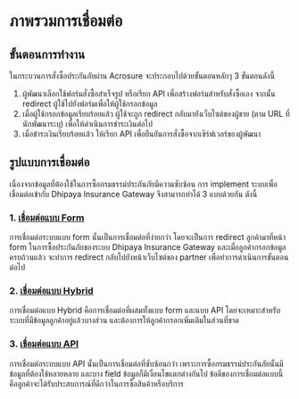 # ภาพรวมการเชื่อมต่อ

## ขั้นตอนการทำงาน

ในกระบวนการสั่งซื้อประกันภัยผ่าน Acrosure จะประกอบไปด้วยขั้นตอนหลักๆ 3 ขั้นตอนดังนี้

1.  ผู้พัฒนาเลือกใช้ฟอร์มสั่งซื้อสำเร็จรูป หรือเรียก API เพื่อสร้างฟอร์มสำหรับสั่งซื้อเอง
    จากนั้น redirect ผู้ใช้ไปยังฟอร์มเพื่อให้ผู้ใช้กรอกข้อมูล
2.  เมื่อผู้ใช้กรอกข้อมูลเรียบร้อยแล้ว ผู้ใช้จะถูก redirect กลับมายังเว็บไซต์ของผู้ขาย
    (ตาม URL ที่นักพัฒนาระบุ) เพื่อให้ดำเนินการชำระเงินต่อไป
3.  เมื่อชำระเงินเรียบร้อยแล้ว ให้เรียก API เพื่อยืนยันการสั่งซื้อจากเซิร์ฟเวอร์ของผู้พัฒนา

## รูปแบบการเชื่อมต่อ

เนื่องจากข้อมูลที่ต้องใช้ในการซื้อกรมธรรม์ประกันภัยมีความซับซ้อน การ implement ระบบเพื่อเชื่อมต่อเข้ากับ Dhipaya Insurance Gateway จึงสามารถทำได้ 3 แบบด้วยกัน ดังนี้

### 1. [เชื่อมต่อแบบ Form](#form)

การเชื่อมต่อระบบแบบ form นั้นเป็นการเชื่อมต่อที่ง่ายกว่า โดยจะเป็นการ redirect ลูกค้ามาที่หน้า form ในการซื้อประกันภัยของระบบ Dhipaya Insurance Gateway และเมื่อลูกค้ากรอกข้อมูลครบถ้วนแล้ว จะทำการ redirect กลับไปยังหน้าเว็บไซต์ของ partner เพื่อทำการดำเนินการขั้นตอนต่อไป

### 2. [เชื่อมต่อแบบ Hybrid](#hybrid)

การเชื่อมต่อแบบ Hybrid คือการเชื่อมต่อที่ผสมทั้งแบบ form และแบบ API โดยจะเหมาะสำหรับระบบที่มีข้อมูลลูกค้าอยู่แล้วบางส่วน และต้องการให้ลูกค้ากรอกเพิ่มเติมในส่วนที่ขาด

### 3. [เชื่อมต่อแบบ API](#api)

การเชื่อมต่อระบบแบบ API นั้นเป็นการเชื่อมต่อที่ซับซ้อนกว่า เพราะการซื้อกรมธรรม์ประกันภัยนั้นมีข้อมูลที่ต้องใช้หลายหลาย และบาง field ข้อมูลก็มีเงื่อนไขแตกต่างกันไป ข้อดีของการเชื่อมต่อแบบนี้คือลูกค้าจะได้รับประสบการณ์ที่ดีกว่าในการซื้อสินค้าหรือบริการ
